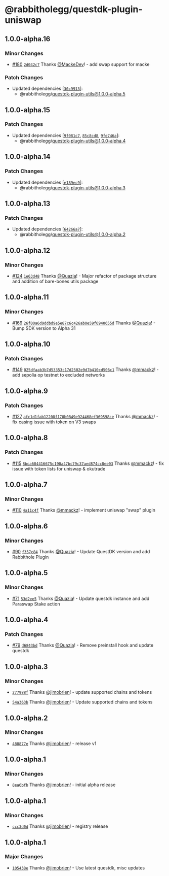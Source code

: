 # @rabbitholegg/questdk-plugin-uniswap

## 1.0.0-alpha.16

### Minor Changes

- [#180](https://github.com/rabbitholegg/questdk-plugins/pull/180) [`2d042c7`](https://github.com/rabbitholegg/questdk-plugins/commit/2d042c7f0f45665a631f16c3e7870eb76968c138) Thanks [@MackeDev](https://github.com/MackeDev)! - add swap support for macke

### Patch Changes

- Updated dependencies [[`30c9913`](https://github.com/rabbitholegg/questdk-plugins/commit/30c99133337b9986d28081baad40186285ae0559)]:
  - @rabbitholegg/questdk-plugin-utils@1.0.0-alpha.5

## 1.0.0-alpha.15

### Patch Changes

- Updated dependencies [[`9f081c7`](https://github.com/rabbitholegg/questdk-plugins/commit/9f081c7e89479aa8e29abd8d36908515dfc16e3b), [`85c8cd8`](https://github.com/rabbitholegg/questdk-plugins/commit/85c8cd82070ba9a17f5181183533b4f1a5b117d7), [`9fe746a`](https://github.com/rabbitholegg/questdk-plugins/commit/9fe746ad29ba042d40dc8ab610cd531c83a878c3)]:
  - @rabbitholegg/questdk-plugin-utils@1.0.0-alpha.4

## 1.0.0-alpha.14

### Patch Changes

- Updated dependencies [[`e189ec9`](https://github.com/rabbitholegg/questdk-plugins/commit/e189ec91f7ee185097f9cb95585580d32d046b29)]:
  - @rabbitholegg/questdk-plugin-utils@1.0.0-alpha.3

## 1.0.0-alpha.13

### Patch Changes

- Updated dependencies [[`64266a7`](https://github.com/rabbitholegg/questdk-plugins/commit/64266a795b7f51b137a199887be8b9551076732b)]:
  - @rabbitholegg/questdk-plugin-utils@1.0.0-alpha.2

## 1.0.0-alpha.12

### Minor Changes

- [#124](https://github.com/rabbitholegg/questdk-plugins/pull/124) [`1e63d48`](https://github.com/rabbitholegg/questdk-plugins/commit/1e63d4890d8e501d2d471f275db797f4bb3ce65b) Thanks [@Quazia](https://github.com/Quazia)! - Major refactor of package structure and addition of bare-bones utils package

## 1.0.0-alpha.11

### Minor Changes

- [#169](https://github.com/rabbitholegg/questdk-plugins/pull/169) [`26f00a6d9ddbd9e5e87c6c426ab0e59f0940655d`](https://github.com/rabbitholegg/questdk-plugins/commit/26f00a6d9ddbd9e5e87c6c426ab0e59f0940655d) Thanks [@Quazia](https://github.com/Quazia)! - Bump SDK version to Alpha 31

## 1.0.0-alpha.10

### Patch Changes

- [#149](https://github.com/rabbitholegg/questdk-plugins/pull/149) [`025dfaab3b7d53353c17d2502e9d7b410cd506c1`](https://github.com/rabbitholegg/questdk-plugins/commit/025dfaab3b7d53353c17d2502e9d7b410cd506c1) Thanks [@mmackz](https://github.com/mmackz)! - add sepolia op testnet to excluded networks

## 1.0.0-alpha.9

### Patch Changes

- [#127](https://github.com/rabbitholegg/questdk-plugins/pull/127) [`afc1d1fab12208f170b0849e924468ef369598ce`](https://github.com/rabbitholegg/questdk-plugins/commit/afc1d1fab12208f170b0849e924468ef369598ce) Thanks [@mmackz](https://github.com/mmackz)! - fix casing issue with token on V3 swaps

## 1.0.0-alpha.8

### Patch Changes

- [#115](https://github.com/rabbitholegg/questdk-plugins/pull/115) [`8bca684416675c190a47bc79c37aed874cc8ee03`](https://github.com/rabbitholegg/questdk-plugins/commit/8bca684416675c190a47bc79c37aed874cc8ee03) Thanks [@mmackz](https://github.com/mmackz)! - fix issue with token lists for uniswap & okutrade

## 1.0.0-alpha.7

### Minor Changes

- [#110](https://github.com/rabbitholegg/questdk-plugins/pull/110) [`4a11c4f`](https://github.com/rabbitholegg/questdk-plugins/commit/4a11c4fbb7008d53ec007857d8ad2361e9e9b15c) Thanks [@mmackz](https://github.com/mmackz)! - implement uniswap "swap" plugin

## 1.0.0-alpha.6

### Minor Changes

- [#90](https://github.com/rabbitholegg/questdk-plugins/pull/90) [`f357c84`](https://github.com/rabbitholegg/questdk-plugins/commit/f357c84e5582e966521cb669e577530b5c3bfc57) Thanks [@Quazia](https://github.com/Quazia)! - Update QuestDK version and add Rabbithole Plugin

## 1.0.0-alpha.5

### Minor Changes

- [#71](https://github.com/rabbitholegg/questdk-plugins/pull/71) [`53d2ee5`](https://github.com/rabbitholegg/questdk-plugins/commit/53d2ee51b9479008bd549ebacba29fcfd82c4684) Thanks [@Quazia](https://github.com/Quazia)! - Update questdk instance and add Paraswap Stake action

## 1.0.0-alpha.4

### Patch Changes

- [#79](https://github.com/rabbitholegg/questdk-plugins/pull/79) [`d6843bd`](https://github.com/rabbitholegg/questdk-plugins/commit/d6843bd48d83bc84ca652ea081fd825f37a5f6d7) Thanks [@Quazia](https://github.com/Quazia)! - Remove preinstall hook and update questdk

## 1.0.0-alpha.3

### Minor Changes

- [`277988f`](https://github.com/rabbitholegg/questdk-plugins/commit/277988f7703bb09959e4bd396c82a29b0f9d8dc6) Thanks [@jimobrien](https://github.com/jimobrien)! - update supported chains and tokens

- [`54a363b`](https://github.com/rabbitholegg/questdk-plugins/commit/54a363b1794e785771c9ef0cfffba63cf36178b8) Thanks [@jimobrien](https://github.com/jimobrien)! - Update supported chains and tokens

## 1.0.0-alpha.2

### Minor Changes

- [`488877e`](https://github.com/rabbitholegg/questdk-plugins/commit/488877e6a19171800ed14149122f49d3fe418886) Thanks [@jimobrien](https://github.com/jimobrien)! - release v1

## 1.0.0-alpha.1

### Minor Changes

- [`8ea6bfb`](https://github.com/rabbitholegg/questdk-plugins/commit/8ea6bfb1ec3ecdfd4ea87e4b6a713d31b5286a8c) Thanks [@jimobrien](https://github.com/jimobrien)! - initial alpha release

## 1.0.0-alpha.1

### Minor Changes

- [`ccc3d0d`](https://github.com/rabbitholegg/questdk-plugins/commit/ccc3d0d8e7dafb4c0f8d7b8f92c0f23c20d1c516) Thanks [@jimobrien](https://github.com/jimobrien)! - registry release

## 1.0.0-alpha.1

### Major Changes

- [`105438e`](https://github.com/rabbitholegg/questdk-plugins/commit/105438e68e7642300267a05b6f2ddcb50e049ef7) Thanks [@jimobrien](https://github.com/jimobrien)! - Use latest questdk, misc updates
